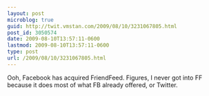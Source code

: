 ```yaml
---
layout: post
microblog: true
guid: http://twit.vmstan.com/2009/08/10/3231067805.html
post_id: 3050574
date: 2009-08-10T13:57:11-0600
lastmod: 2009-08-10T13:57:11-0600
type: post
url: /2009/08/10/3231067805.html
---
```

Ooh, Facebook has acquired FriendFeed. Figures, I never got into FF because it does most of what FB already offered, or Twitter.
